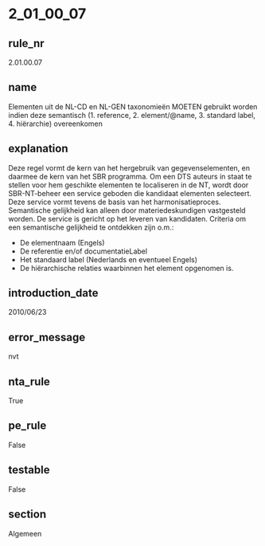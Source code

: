 # 2_01_00_07

## rule_nr
2.01.00.07

## name
Elementen uit de NL-CD en NL-GEN taxonomieën MOETEN gebruikt worden indien deze semantisch (1. reference, 2. element/@name, 3. standard label, 4. hiërarchie) overeenkomen

## explanation
Deze regel vormt de kern van het hergebruik van gegevenselementen, en daarmee de kern van het SBR programma. Om een DTS auteurs in staat te stellen voor hem geschikte elementen te localiseren in de NT, wordt door SBR-NT-beheer een service geboden die kandidaat elementen selecteert. Deze service vormt tevens de basis van het harmonisatieproces. Semantische gelijkheid kan alleen door materiedeskundigen vastgesteld worden. De service is gericht op het leveren van kandidaten. Criteria om een semantische gelijkheid te ontdekken zijn o.m.:
* De elementnaam (Engels)
* De referentie en/of documentatieLabel
* Het standaard label (Nederlands en eventueel Engels)
* De hiërarchische relaties waarbinnen het element opgenomen is.

## introduction_date
2010/06/23

## error_message
nvt

## nta_rule
True

## pe_rule
False

## testable
False

## section
Algemeen

